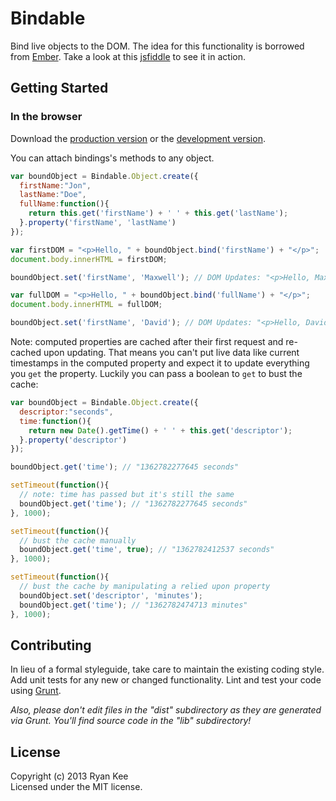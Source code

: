 # Bindable

Bind live objects to the DOM. The idea for this functionality is borrowed from
[Ember](https://github.com/emberjs/ember.js). Take a look at this
[jsfiddle](http://jsfiddle.net/ryankee/VwQgA/2/) to see it in action.

## Getting Started

### In the browser
Download the [production version][min] or the [development version][max].

[min]: https://raw.github.com/ryankee/bindable/master/dist/bindable.min.js
[max]: https://raw.github.com/ryankee/bindable/master/dist/bindable.js

You can attach bindings's methods to any object.

```javascript
var boundObject = Bindable.Object.create({
  firstName:"Jon",
  lastName:"Doe",
  fullName:function(){
    return this.get('firstName') + ' ' + this.get('lastName');
  }.property('firstName', 'lastName')
});

var firstDOM = "<p>Hello, " + boundObject.bind('firstName') + "</p>";
document.body.innerHTML = firstDOM;

boundObject.set('firstName', 'Maxwell'); // DOM Updates: "<p>Hello, Maxwell</p>"

var fullDOM = "<p>Hello, " + boundObject.bind('fullName') + "</p>";
document.body.innerHTML = fullDOM;

boundObject.set('firstName', 'David'); // DOM Updates: "<p>Hello, David Doe</p>" 
```

Note: computed properties are cached after their first request and re-cached
upon updating. That means you can't put live data like current timestamps in the
computed property and expect it to update everything you `get` the property.
Luckily you can pass a boolean to `get` to bust the cache:

```javascript
var boundObject = Bindable.Object.create({
  descriptor:"seconds",
  time:function(){
    return new Date().getTime() + ' ' + this.get('descriptor');
  }.property('descriptor')
});

boundObject.get('time'); // "1362782277645 seconds"

setTimeout(function(){
  // note: time has passed but it's still the same
  boundObject.get('time'); // "1362782277645 seconds"
}, 1000);

setTimeout(function(){
  // bust the cache manually
  boundObject.get('time', true); // "1362782412537 seconds"
}, 1000);

setTimeout(function(){
  // bust the cache by manipulating a relied upon property
  boundObject.set('descriptor', 'minutes');
  boundObject.get('time'); // "1362782474713 minutes"
}, 1000);
```

## Contributing
In lieu of a formal styleguide, take care to maintain the existing coding style. Add unit tests for any new or changed functionality. Lint and test your code using [Grunt](http://gruntjs.com/).

_Also, please don't edit files in the "dist" subdirectory as they are generated via Grunt. You'll find source code in the "lib" subdirectory!_

## License
Copyright (c) 2013 Ryan Kee  
Licensed under the MIT license.
